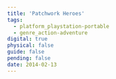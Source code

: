 ```yaml
---
title: 'Patchwork Heroes'
tags:
  - platform_playstation-portable
  - genre_action-adventure
digital: true
physical: false
guide: false
pending: false
date: 2014-02-13
---
```

